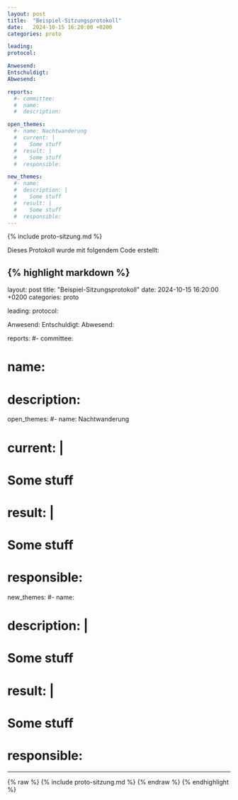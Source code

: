 ```yaml
---
layout: post
title:  "Beispiel-Sitzungsprotokoll"
date:   2024-10-15 16:20:00 +0200
categories: proto

leading:
protocol:

Anwesend:
Entschuldigt:
Abwesend:

reports:
  #- committee:
  #  name:
  #  description:

open_themes:
  #- name: Nachtwanderung
  #  current: |
  #    Some stuff
  #  result: |
  #    Some stuff
  #  responsible:

new_themes:
  #- name:
  #  description: |
  #    Some stuff
  #  result: |
  #    Some stuff
  #  responsible:
---
```

{% include proto-sitzung.md %}

Dieses Protokoll wurde mit folgendem Code erstellt:

{% highlight markdown %}
---
layout: post
title:  "Beispiel-Sitzungsprotokoll"
date:   2024-10-15 16:20:00 +0200
categories: proto

leading:
protocol:

Anwesend:
Entschuldigt:
Abwesend:

reports:
  #- committee:
  #  name:
  #  description:

open_themes:
  #- name: Nachtwanderung
  #  current: |
  #    Some stuff
  #  result: |
  #    Some stuff
  #  responsible:

new_themes:
  #- name:
  #  description: |
  #    Some stuff
  #  result: |
  #    Some stuff
  #  responsible:
---
{% raw %} {% include proto-sitzung.md %} {% endraw %}
{% endhighlight %}
